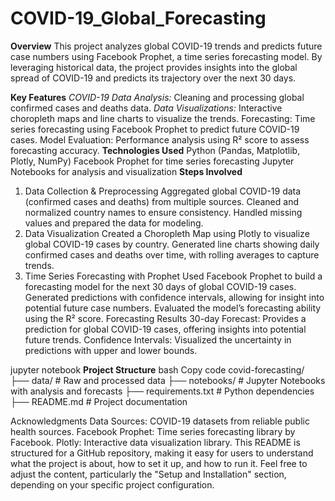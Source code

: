 # COVID-19_Global_Forecasting

**Overview**
This project analyzes global COVID-19 trends and predicts future case numbers using Facebook Prophet, a time series forecasting model. By leveraging historical data, the project provides insights into the global spread of COVID-19 and predicts its trajectory over the next 30 days.

**Key Features**
_COVID-19 Data Analysis:_ Cleaning and processing global confirmed cases and deaths data.
_Data Visualizations:_ Interactive choropleth maps and line charts to visualize the trends.
Forecasting: Time series forecasting using Facebook Prophet to predict future COVID-19 cases.
Model Evaluation: Performance analysis using R² score to assess forecasting accuracy.
**Technologies Used**
Python (Pandas, Matplotlib, Plotly, NumPy)
Facebook Prophet for time series forecasting
Jupyter Notebooks for analysis and visualization
**Steps Involved**
1. Data Collection & Preprocessing
Aggregated global COVID-19 data (confirmed cases and deaths) from multiple sources.
Cleaned and normalized country names to ensure consistency.
Handled missing values and prepared the data for modeling.
2. Data Visualization
Created a Choropleth Map using Plotly to visualize global COVID-19 cases by country.
Generated line charts showing daily confirmed cases and deaths over time, with rolling averages to capture trends.
3. Time Series Forecasting with Prophet
Used Facebook Prophet to build a forecasting model for the next 30 days of global COVID-19 cases.
Generated predictions with confidence intervals, allowing for insight into potential future case numbers.
Evaluated the model’s forecasting ability using the R² score.
Forecasting Results
30-day Forecast: Provides a prediction for global COVID-19 cases, offering insights into potential future trends.
Confidence Intervals: Visualized the uncertainty in predictions with upper and lower bounds.

jupyter notebook
****Project Structure****
bash
Copy code
covid-forecasting/
├── data/                # Raw and processed data
├── notebooks/           # Jupyter Notebooks with analysis and forecasts
├── requirements.txt     # Python dependencies
├── README.md            # Project documentation


Acknowledgments
Data Sources: COVID-19 datasets from reliable public health sources.
Facebook Prophet: Time series forecasting library by Facebook.
Plotly: Interactive data visualization library.
This README is structured for a GitHub repository, making it easy for users to understand what the project is about, how to set it up, and how to run it. Feel free to adjust the content, particularly the "Setup and Installation" section, depending on your specific project configuration.
